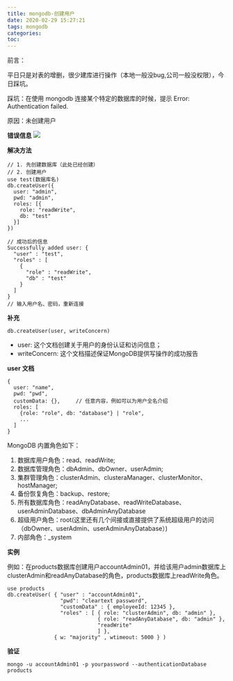 ```yaml
---
title: mongodb-创建用户
date: 2020-02-29 15:27:21
tags: mongodb
categories:
toc:
---
```

前言：

平日只是对表的增删，很少建库进行操作（本地一般没bug,公司一般没权限），今日踩坑。

踩坑：在使用 mongodb 连接某个特定的数据库的时候，提示 Error: Authentication failed.

原因：未创建用户

<!--more-->

**错误信息**
![](/photo/mongdb/error_1.png)

**解决方法**
```
// 1. 先创建数据库（此处已经创建）
// 2. 创建用户
use test(数据库名)
db.createUser({
  user: "admin",
  pwd: "admin",
  roles: [{
    role: "readWrite",
    db: "test"
  }]
})

// 成功后的信息
Successfully added user: {
  "user" : "test",
  "roles" : [
    {
      "role" : "readWrite",
      "db" : "test"
    }
  ]
}
// 输入用户名、密码，重新连接
```

**补充**

```
db.createUser(user, writeConcern) 
```
* user: 这个文档创建关于用户的身份认证和访问信息；
* writeConcern: 这个文档描述保证MongoDB提供写操作的成功报告

**user 文档**
```
{
  user: "name",
  pwd: "pwd",
  customData: {},     // 任意内容，例如可以为用户全名介绍
  roles: [
    {role: "role", db: "database"} | "role",
    ...
  ]
}
```

MongoDB 内置角色如下：
1. 数据库用户角色：read、readWrite;
2. 数据库管理角色：dbAdmin、dbOwner、userAdmin;
3. 集群管理角色：clusterAdmin、clusteraManager、clusterMonitor、hostManager;
4. 备份恢复角色：backup、restore;
5. 所有数据库角色：readAnyDatabase、readWriteDatabase、userAdminDatabase、dbAdminAnyDatabase
6. 超级用户角色：root(这里还有几个间接或直接提供了系统超级用户的访问（dbOwner、userAdmin、userAdminAnyDatabase）)
7. 内部角色：_system

**实例**

例如：在products数据库创建用户accountAdmin01，并给该用户admin数据库上clusterAdmin和readAnyDatabase的角色，products数据库上readWrite角色。

```
use products
db.createUser( { "user" : "accountAdmin01",
                 "pwd": "cleartext password",
                 "customData" : { employeeId: 12345 },
                 "roles" : [ { role: "clusterAdmin", db: "admin" },
                             { role: "readAnyDatabase", db: "admin" },
                             "readWrite"
                             ] },
               { w: "majority" , wtimeout: 5000 } )
```

**验证**

```
mongo -u accountAdmin01 -p yourpassword --authenticationDatabase products
```